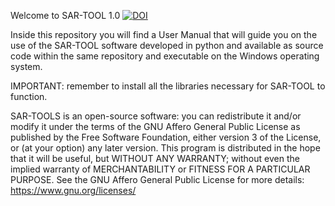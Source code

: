 Welcome to SAR-TOOL 1.0
[![DOI](https://zenodo.org/badge/DOI/10.5281/zenodo.10908353.svg)](https://doi.org/10.5281/zenodo.10908353)

Inside this repository you will find a User Manual that will guide you on the use of the SAR-TOOL software developed in python and available as source code within the same repository and executable on the Windows operating system.

IMPORTANT: remember to install all the libraries necessary for SAR-TOOL to function.

SAR-TOOLS is an open-source software: you can redistribute it and/or modify it under the terms of the GNU
Affero General Public License as published by the Free Software Foundation, either version 3 of the License,
or (at your option) any later version.
This program is distributed in the hope that it will be useful, but WITHOUT ANY WARRANTY; without even
the implied warranty of MERCHANTABILITY or FITNESS FOR A PARTICULAR PURPOSE. See the
GNU Affero General Public License for more details: <https://www.gnu.org/licenses/>

